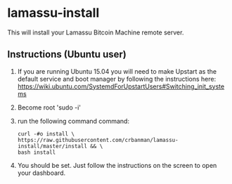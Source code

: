 lamassu-install
===============

This will install your Lamassu Bitcoin Machine remote server.

Instructions (Ubuntu user)
------------

1. If you are running Ubuntu 15.04 you will need to make Upstart as the default service and boot manager by following the instructions here: https://wiki.ubuntu.com/SystemdForUpstartUsers#Switching_init_systems
2. Become root 'sudo -i'
3. run the following command command:

    ```
    curl -#o install \
    https://raw.githubusercontent.com/crbanman/lamassu-install/master/install && \
    bash install
    ```

4. You should be set. Just follow the instructions on the screen to open your dashboard.
